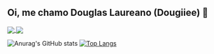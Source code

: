 ## Oi, me chamo Douglas Laureano (Dougiiee) 👋

<a href="https://github.com/Dougiiee/github-readme-stats">
  <img align="center" src="https://github-readme-stats.vercel.app/api/pin/?username=anuraghazra&repo=github-readme-stats" />
</a>
<a href="https://github.com/Dougiiee/convoychat">
  <img align="center" src="https://github-readme-stats.vercel.app/api/pin/?username=anuraghazra&repo=convoychat" />
</a>



![Anurag's GitHub stats](https://github-readme-stats.vercel.app/api?username=Dougiiee&show_icons=true&theme=tokyonight)
[![Top Langs](https://github-readme-stats.vercel.app/api/top-langs/?username=Dougiiee&layout=compact)](https://github.com/Dougiiee/github-readme-stats)


